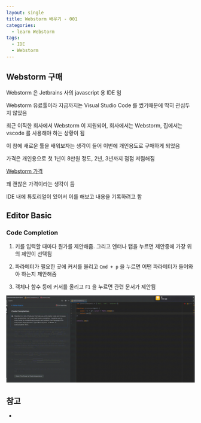 ```yaml
---
layout: single
title: Webstorm 배우기 - 001
categories: 
  - learn Webstorm
tags:
  - IDE
  - Webstorm
---
```


## Webstorm 구매

Webstorm 은 Jetbrains 사의 javascript 용 IDE 임

Webstorm 유료툴이라 지금까지는 Visual Studio Code 를 썼기때문에 딱히 관심두지 않았음

최근 이직한 회사에서 Webstorm 이 지원되어, 회사에서는 Webstorm, 집에서는 vscode 를 사용해야 하는 상황이 됨

이 참에 새로운 툴을 배워보자는 생각이 들어 이번에 개인용도로 구매하게 되었음

가격은 개인용으로 첫 1년이 8만원 정도, 2년, 3년까지 점점 저렴해짐

[Webstorm 가격](https://www.jetbrains.com/ko-kr/webstorm/buy/)

꽤 괜찮은 가격이라는 생각이 듬

IDE 내에 튜토리얼이 있어서 이를 해보고 내용을 기록하려고 함

## Editor Basic

### Code Completion

1. 키를 입력할 때마다 뭔가를 제안해줌. 그리고 엔터나 탭을 누르면 제안중에 가장 위의 제안이 선택됨

1. 파라메터가 필요한 곳에 커서를 올리고 `Cmd + p` 을 누르면 어떤 파라메터가 들어와야 하는지 제안해줌

1. 객체나 함수 등에 커서를 올리고 `F1` 을 누르면 관련 문서가 제안됨
  
![Code Completion](assets/images/20211204-01.gif)

### 

## 참고 
- []()
